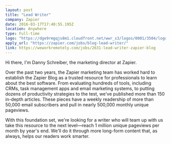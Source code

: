 ```yaml
---
layout: post 
title: "Lead Writer" 
company: Zapier
date: 2016-03-17T17:40:55.195Z 
location: Anywhere
type: Full-time
logo: "https://dge9rmgqjs8m1.cloudfront.net/wwr_s3/logos/0001/3504/logo.gif/resized_logo.png?r=3"
apply_url: "https://zapier.com/jobs/blog-lead-writer/"
link: https://weworkremotely.com/jobs/2631-lead-writer-zapier-blog 
---
```


Hi there, I'm Danny Schreiber, the marketing director at Zapier.

Over the past two years, the Zapier marketing team has worked hard to establish the Zapier Blog as a trusted resource for professionals to learn about the best software. From evaluating hundreds of tools, including CRMs, task management apps and email marketing systems, to putting dozens of productivity strategies to the test, we've published more than 150 in-depth articles. These pieces have a weekly readership of more than 50,000 email subscribers and pull in nearly 500,000 monthly unique pageviews.

With this foundation set, we're looking for a writer who will team up with us take this resource to the next level—reach 1 million unique pageviews per month by year's end. We'll do it through more long-form content that, as always, helps our readers work smarter.